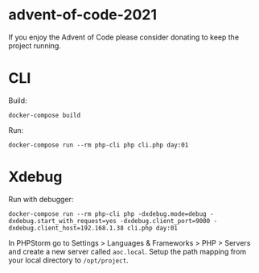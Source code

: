 # advent-of-code-2021

If you enjoy the Advent of Code please consider donating to keep the project running.

# CLI

Build:

```shell script
docker-compose build
```

Run:

```shell script
docker-compose run --rm php-cli php cli.php day:01
```

# Xdebug

Run with debugger:

```shell script
docker-compose run --rm php-cli php -dxdebug.mode=debug -dxdebug.start_with_request=yes -dxdebug.client_port=9000 -dxdebug.client_host=192.168.1.38 cli.php day:01
```

In PHPStorm go to Settings > Languages & Frameworks > PHP > Servers and create a new server called `aoc.local`. Setup
the path mapping from your local directory to `/opt/project`.
